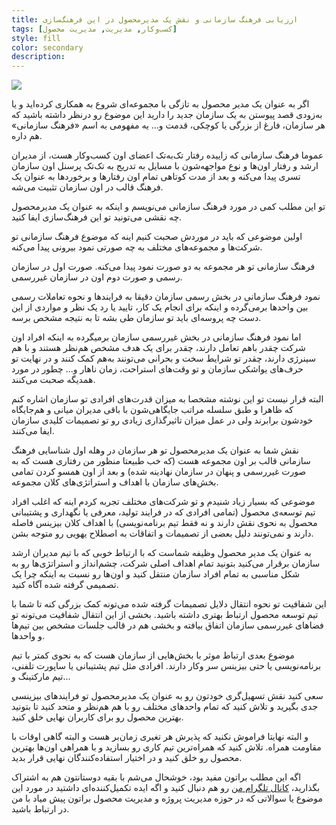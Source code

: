 ```yaml
---
title: ارزیابی فرهنگ سازمانی و نقش یک مدیرمحصول در این فرهنگ‌سازی
tags: [کسب‌وکار, مدیریت, مدیریت محصول]
style: fill
color: secondary
description:
---
```

![](https://fa.ahmadi.pm/assets/imgpsts/orgCulture.jpg)

اگر به عنوان یک مدیر محصول به تازگی با مجموعه‌ای شروع به همکاری کرده‌اید و یا به‌زودی قصد پیوستن به یک سازمان جدید را دارید این موضوع رو درنظر داشته باشید که هر سازمان، فارغ از بزرگی یا کوچکی، قدمت و... یه مفهومی به اسم «فرهنگ سازمانی» هم داره.

عموما فرهنگ سازمانی که زاییده رفتار تک‌به‌تک اعضای اون کسب‌وکار هست، از مدیران ارشد و رفتار اون‌ها و نوع مواجهه‌شون با مسایل به تدریج به تک‌تک پرسنل اون سازمان تسری پیدا می‌کنه و بعد از مدت کوتاهی تمام اون رفتارها و برخوردها به عنوان یک فرهنگ قالب در اون سازمان تثبیت می‌شه.

تو این مطلب کمی در مورد فرهنگ سازمانی می‌نویسم و اینکه به عنوان یک مدیرمحصول چه نقشی می‌تونید تو این فرهنگ‌سازی ایفا کنید.

اولین موضوعی که باید در موردش صحبت کنیم اینه که موضوع فرهنگ سازمانی تو شرکت‌ها و مجموعه‌های مختلف به چه صورتی نمود بیرونی پیدا می‌کنه.

فرهنگ سازمانی تو هر مجموعه به دو صورت نمود پیدا می‌کنه. صورت اول در سازمان رسمی و صورت دوم اون در سازمان غیررسمی.

نمود فرهنگ سازمانی در بخش رسمی سازمان دقیقا به فرایندها و نحوه تعاملات رسمی بین واحدها برمی‌گرده و اینکه برای انجام یک کار، تایید یا رد یک نظر و مواردی از این دست چه پروسه‌ای باید تو سازمان طی بشه تا به نتیجه مشخص برسه.

اما نمود فرهنگ سازمانی در بخش غیررسمی سازمان برمیگرده به اینکه افراد اون شرکت چقدر باهم تعامل دارند، چقدر برای یک هدف مشخص هم‌نظر هستند و با هم سینرژی دارند، چقدر تو شرایط سخت و بحرانی می‌تونند به‌هم کمک کنند و در نهایت تو حرف‌های یواشکی سازمان و تو وقت‌های استراحت، زمان ناهار و... چطور در مورد همدیگه صحبت می‌کنند.

البته قرار نیست تو این نوشته مشخصا به میزان قدرت‌های افرادی تو سازمان اشاره کنم که ظاهرا و طبق سلسله مراتب جایگاهی‌شون با باقی مدیران میانی و هم‌جایگاه خودشون برابرند ولی در عمل میزان تاثیرگذاری زیادی رو تو تصمیمات کلیدی سازمان ایفا می‌کنند.

نقش شما به عنوان یک مدیرمحصول تو هر سازمان در وهله اول شناسایی فرهنگ سازمانی قالب بر اون مجموعه هست (که خب طبیعتا منظور من رفتاری هست که به صورت غیررسمی و پنهان در سازمان نهادینه شده) و بعد از اون همسو کردن تمامی بخش‌های سازمان با اهداف و استراتژی‌های کلان مجموعه.

موضوعی که بسیار زیاد شنیدم و تو شرکت‌های مختلف تجربه کردم اینه که اغلب افراد تیم توسعه‌ی محصول (تمامی افرادی که در فرایند تولید، معرفی یا نگهداری و پشتیبانی محصول به نحوی نقش دارند و نه فقط تیم برنامه‌نویسی) با اهداف کلان بیزینس فاصله دارند و نمی‌تونند دلیل بعضی از تصمیمات و اتفاقات به اصطلاح یهویی رو متوجه بشن.

به عنوان یک مدیر محصول وظیفه شماست که با ارتباط خوبی که با تیم مدیران ارشد سازمان برقرار می‌کنید بتونید تمام اهداف اصلی شرکت، چشم‌انداز و استراتژی‌ها رو به شکل مناسبی به تمام افراد سازمان منتقل کنید و اون‌ها رو نسبت به اینکه چرا یک تصمیمی گرفته شده آگاه کنید.

این شفافیت تو نحوه انتقال دلایل تصمیمات گرفته شده می‌تونه کمک بزرگی کنه تا شما با تیم توسعه محصول ارتباط بهتری داشته باشید. بخشی از این انتقال شفافیت می‌تونه تو فضاهای غیررسمی سازمان اتفاق بیافته و بخشی هم در قالب جلسات مشخص بین تیم‌ها و واحدها.

موضوع بعدی ارتباط موثر با بخش‌هایی از سازمان هست که به نحوی کمتر با تیم برنامه‌نویسی یا حتی بیزینس سر وکار دارند. افرادی مثل تیم پشتیبانی یا ساپورت تلفنی، تیم مارکتینگ و...

سعی کنید نقش تسهیل‌گری خودتون رو به عنوان یک مدیرمحصول تو فرایندهای بیزینسی جدی بگیرید و تلاش کنید که تمام واحدهای مختلف رو با هم هم‌نظر و متحد کنید تا بتونید بهترین محصول رو برای کاربران نهایی خلق کنید.

و البته نهایتا فراموش نکنید که پذیرش هر تغیری زمان‌بر هست و البته گاهی اوقات با مقاومت همراه. تلاش کنید که همراه‌ترین تیم کاری رو بسازید و با همراهی اون‌ها بهترین محصول رو خلق کنید و در اختیار استفاده‌کنندگان نهایی قرار بدید.

اگه این مطلب براتون مفید بود، خوشحال می‌شم با بقیه دوستانتون هم به اشتراک بگذارید، [کانال تلگرام من](https://t.me/ahmadipm) رو هم دنبال کنید و اگه ایده تکمیل‌کننده‌ای داشتید در مورد این موضوع یا سوالاتی که در حوزه مدیریت پروژه و مدیریت محصول براتون پیش میاد با من در ارتباط باشید.
